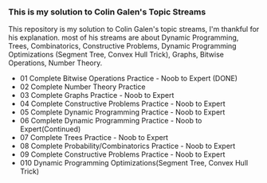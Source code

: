 ### This is my solution to Colin Galen's Topic Streams 
This repository is my solution to Colin Galen's topic streams, I'm thankful for his explanation. most of his streams are about Dynamic Programming, Trees, Combinatorics, Constructive Problems, Dynamic Programming Optimizations (Segment Tree, Convex Hull Trick), Graphs, Bitwise Operations, Number Theory.
</hr>

- 01 Complete Bitwise Operations Practice - Noob to Expert      (DONE)           
- 02 Complete Number Theory Practice                                  
- 03 Complete Graphs Practice - Noob to Expert                        
- 04 Complete Constructive Problems Practice - Noob to Expert          
- 05 Complete Dynamic Programming Practice - Noob to Expert           
- 06 Complete Dynamic Programming Practice - Noob to Expert(Continued)
- 07 Complete Trees Practice - Noob to Expert                         
- 08 Complete Probability/Combinatorics Practice - Noob to Expert      
- 09 Complete Constructive Problems Practice - Noob to Expert         
- 010 Dynamic Programming Optimizations(Segment Tree, Convex Hull Trick)

